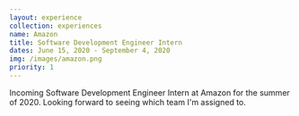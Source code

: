 ```yaml
---
layout: experience
collection: experiences
name: Amazon
title: Software Development Engineer Intern
dates: June 15, 2020 - September 4, 2020
img: /images/amazon.png
priority: 1
---
```


Incoming Software Development Engineer Intern at Amazon for the summer of 2020. 
Looking forward to seeing which team I'm assigned to.
